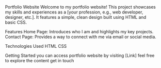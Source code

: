 Portfolio Website
Welcome to my portfolio website! This project showcases my skills and experiences as a [your profession, e.g., web developer, designer, etc.]. It features a simple, clean design built using HTML and basic CSS.

Features
Home Page: Introduces who I am and highlights my key projects.
Contact Page: Provides a way to connect with me via email or social media.


Technologies Used
HTML
CSS

Getting Started
you can access portfolio website by visiting [Link] feel free to explore the content get in touch
